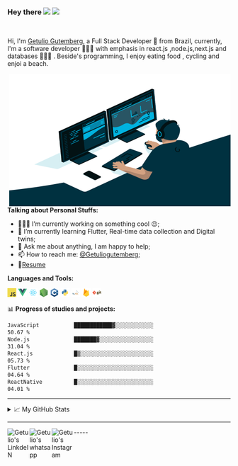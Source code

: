 ### Hey there <img src="https://media.giphy.com/media/hvRJCLFzcasrR4ia7z/giphy.gif" width="25px"> ![](https://komarev.com/ghpvc/?username=getuliogutemberg&label=Visitors:&color=red&style=flat)




 

<br />

Hi, I'm [Getulio Gutemberg](https://www.linkedin.com/in/getuliogutemberg/), a Full Stack Developer 🚀 from Brazil, currently, I'm a software developer 🙍🏽‍♂️ with emphasis in react.js ,node.js,next.js and databases 👨🏽‍💻 . 
Beside's programming, I enjoy eating food , cycling and enjoi a beach.

  <img align="right" alt="GIF" src="./code.gif" width="500" height="300" />
  
**Talking about Personal Stuffs:**

- 👨🏽‍💻 I’m currently working on something cool :wink:;
- 🌱 I’m currently learning Flutter, Real-time data collection and Digital twins; 
- 💬 Ask me about anything, I am happy to help;
- 📫 How to reach me: [@Getuliogutemberg](https://wa.me/558199279191);
- 📝[Resume](https://drive.google.com/file/d/1RZquSPyN8F3n5CHxjtVUCgpaq8YpY5HX/view)

**Languages and Tools:**  

<code><img height="20" src="https://raw.githubusercontent.com/github/explore/80688e429a7d4ef2fca1e82350fe8e3517d3494d/topics/javascript/javascript.png"></code>
<code><img height="20" src="https://raw.githubusercontent.com/github/explore/80688e429a7d4ef2fca1e82350fe8e3517d3494d/topics/vue/vue.png"></code>
<code><img height="20" src="https://raw.githubusercontent.com/github/explore/80688e429a7d4ef2fca1e82350fe8e3517d3494d/topics/react/react.png"></code>
<code><img height="20" src="https://raw.githubusercontent.com/github/explore/80688e429a7d4ef2fca1e82350fe8e3517d3494d/topics/nodejs/nodejs.png"></code>
<code><img height="20" src="https://raw.githubusercontent.com/github/explore/80688e429a7d4ef2fca1e82350fe8e3517d3494d/topics/cpp/cpp.png"></code>
<code><img height="20" src="https://raw.githubusercontent.com/github/explore/80688e429a7d4ef2fca1e82350fe8e3517d3494d/topics/python/python.png"></code>
<code><img height="20" src="https://raw.githubusercontent.com/github/explore/80688e429a7d4ef2fca1e82350fe8e3517d3494d/topics/mysql/mysql.png"></code>
<code><img height="20" src="https://raw.githubusercontent.com/github/explore/80688e429a7d4ef2fca1e82350fe8e3517d3494d/topics/firebase/firebase.png"></code>
<code><img height="20" src="https://raw.githubusercontent.com/github/explore/80688e429a7d4ef2fca1e82350fe8e3517d3494d/topics/git/git.png"></code>
<!--<code><img height="20" src="https://raw.githubusercontent.com/github/explore/5c058a388828bb5fde0bcafd4bc867b5bb3f26f3/topics/graphql/graphql.png"></code>-->
📊 **Progress of studies and projects:**
<br />
<!--START_SECTION:waka-->
```text
JavaScript           ████████████▓░░░░░░░░░░░░                                           50.67 % 
Node.js              ███████▓░░░░░░░░░░░░░░░░░                                           31.04 % 
React.js             █▒░░░░░░░░░░░░░░░░░░░░░░░                                           05.73 % 
Flutter              █░░░░░░░░░░░░░░░░░░░░░░░░                                           04.64 % 
ReactNative          █░░░░░░░░░░░░░░░░░░░░░░░░                                           04.01 % 
```
<!--END_SECTION:waka-->

-----
<details>
<summary>📈 My GitHub Stats</summary>

<img src="https://github-readme-stats.vercel.app/api?username=getuliogutemberg&show_icons=true&theme=gotham" alt="getuliogutemberg" />

</details>

-----
<!--<a href="https://discord.gg/D7d5btMT">
  <img align="left" alt="Getulio's Server Discord" width="22px" src="https://seeklogo.com//images/D/discord-logo-134E148657-seeklogo.com.png" />
</a>
<a href="https://twitter.com/geeky_abhiz">
  <img align="left" alt="Abhishek Naidu | Twitter" width="22px" src="https://cdn.jsdelivr.net/npm/simple-icons@v3/icons/twitter.svg" />
</a>-->
<a href="https://www.linkedin.com/in/getuliogutemberg/" >
  <img align="left" alt="Getulio's LinkdeIN" width="50px" src="https://cdn-icons-png.flaticon.com/256/174/174857.png" />
</a>
<a href="https://wa.me/558199279191">
  <img align="left" alt="Getulio's whatsapp" width="50px" src="https://www.svgrepo.com/show/28155/whatsapp.svg" />
</a>
<a href="https://www.instagram.com/getuliogutemberg/">
  <img align="left" alt="Getulio's Instagram" width="50px" src="https://upload.wikimedia.org/wikipedia/commons/thumb/e/e7/Instagram_logo_2016.svg/2048px-Instagram_logo_2016.svg.png" />
</a>
-----
